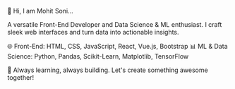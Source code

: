 👋 Hi, I am Mohit Soni...

A versatile Front-End Developer and Data Science & ML enthusiast. I craft sleek web interfaces and turn data into actionable insights.

🌐 Front-End: HTML, CSS, JavaScript, React, Vue.js, Bootstrap 
📊 ML & Data Science: Python, Pandas, Scikit-Learn, Matplotlib, TensorFlow

🚀 Always learning, always building. Let's create something awesome together!
